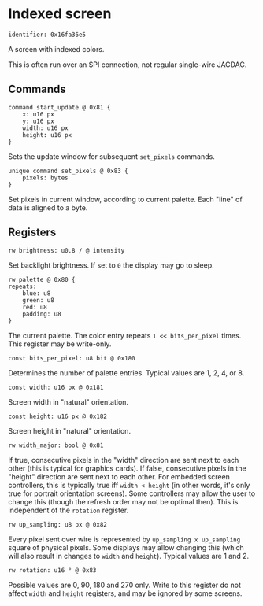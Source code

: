 # Indexed screen

    identifier: 0x16fa36e5

A screen with indexed colors.

This is often run over an SPI connection, not regular single-wire JACDAC.

## Commands

    command start_update @ 0x81 {
        x: u16 px
        y: u16 px
        width: u16 px
        height: u16 px
    }

Sets the update window for subsequent `set_pixels` commands.

    unique command set_pixels @ 0x83 {
        pixels: bytes
    }

Set pixels in current window, according to current palette.
Each "line" of data is aligned to a byte.

## Registers

    rw brightness: u0.8 / @ intensity

Set backlight brightness.
If set to `0` the display may go to sleep.

    rw palette @ 0x80 {
    repeats:
        blue: u8
        green: u8
        red: u8
        padding: u8
    }

The current palette.
The color entry repeats `1 << bits_per_pixel` times.
This register may be write-only.

    const bits_per_pixel: u8 bit @ 0x180

Determines the number of palette entries.
Typical values are 1, 2, 4, or 8.

    const width: u16 px @ 0x181

Screen width in "natural" orientation.

    const height: u16 px @ 0x182

Screen height in "natural" orientation.

    rw width_major: bool @ 0x81

If true, consecutive pixels in the "width" direction are sent next to each other (this is typical for graphics cards).
If false, consecutive pixels in the "height" direction are sent next to each other.
For embedded screen controllers, this is typically true iff `width < height`
(in other words, it's only true for portrait orientation screens).
Some controllers may allow the user to change this (though the refresh order may not be optimal then).
This is independent of the `rotation` register.

    rw up_sampling: u8 px @ 0x82

Every pixel sent over wire is represented by `up_sampling x up_sampling` square of physical pixels.
Some displays may allow changing this (which will also result in changes to `width` and `height`).
Typical values are 1 and 2.

    rw rotation: u16 ° @ 0x83

Possible values are 0, 90, 180 and 270 only.
Write to this register do not affect `width` and `height` registers,
and may be ignored by some screens.
